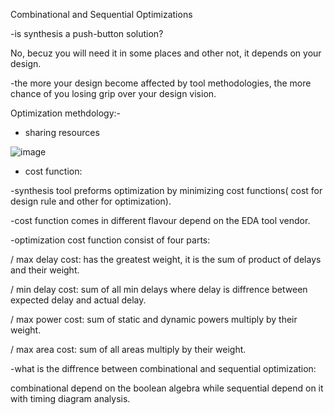 Combinational and Sequential Optimizations

-is synthesis a push-button solution?

No, becuz you will need it in some places and other not, it depends on your design.

-the more your design become affected by tool methodologies, the more chance of you losing grip over your design vision.

Optimization methdology:-

* sharing resources
  
![image](https://github.com/user-attachments/assets/71f08b52-e2e8-4821-88c8-482f3e73153c)

* cost function:

-synthesis tool preforms optimization by minimizing cost functions( cost for design rule and other for optimization).

-cost function comes in different flavour depend on the EDA tool vendor.

-optimization cost function consist of four parts:

/ max delay cost: has the greatest weight, it is the sum of product of delays and their weight.

/ min delay cost: sum of all min delays where delay is  diffrence between expected delay and actual delay.

/ max power cost: sum of static and dynamic powers multiply by their weight.

/ max area cost: sum of all areas multiply by their weight.

-what is the diffrence between combinational and sequential optimization:

combinational depend on the boolean algebra while sequential depend on it with timing diagram analysis.
